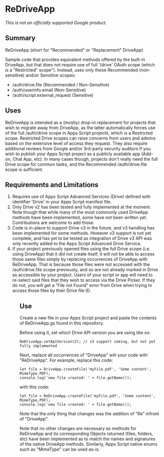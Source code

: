 # ReDriveApp

*This is not an officially supported Google product.*

## Summary
ReDriveApp (short for "Recommended" or "Replacement" DriveApp)

Sample code that provides equivalent methods offered by the built-in DriveApp, but that does not require use of full '/drive' OAuth scope (which is a "Restricted" scope"). Instead, uses only these Recommended (non-sensitive) and/or Sensitive scopes:
<ul>
  <li>/auth/drive.file (Recommended / Non-Sensitive)</li>
  <li>/auth/userinfo.email (Non-Sensitive)</li>
  <li>/auth/script.external_request (Sensitive)</li>
</ul>

## Uses
ReDriveApp is intended as a (mostly) drop-in replacement for projects that wish to migrate away from DriveApp, as the latter automatically forces use of the full /auth/drive scope in Apps Script projects, which is a Restricted scope. Restricted Drive scopes can raise concerns from users and admins based on the extensive level of access they request. They also require additional reviews from Google and/or 3rd-party security auditors if you wish to publish your Apps Script project as a publicly available app (Add-on, Chat App, etc). In many cases though, projects don't really need the full Drive scope for common tasks, and the Recommended /auth/drive.file scope is sufficient.

## Requirements and Limitations
<ol>
<li> Requires use of Apps Script Advanced Services (Drive) defined with identifier 'Drive' in your Apps Script manifest file. </li>

<li>Only Drive v2 has been tested and fully implemented at the moment. Note though that while many of the most commonly used DriveApp methods have been implemented, some have not been written yet. Contributions are welcome to add those.</li>

<li>Code is in-place to support Drive v3 in the future, and v3 handling has been implemented for some methods. However v3 support is not yet complete, and has yet to be tested as integration of Drive v3 API was only recently added to the Apps Script Advanced Drive Service.</li>

<li>If your project previously opened files using the full Drive scope (i.e. using DriveApp) that it did not create itself, it will not be able to access those same files simply by replacing occurrences of DriveApp with ReDriveApp. That is because those files were not accessed with the /auth/drive.file scope previously, and so are not already marked in Drive as accessible by your project. Users of your script or app will need to re-select said files that they wish to access via the Drive Picker. If they do not, you will get a "File not Found" error from Drive when trying to access those files by their Drive file ID.</li>
<ol>


## Use 
Create a new file in your Apps Script project and paste the contents of ReDriveApp.gs found in this repository.

Before using it, set which Drive API version you are using like so:
```
ReDriveApp.setApiVersion(2); // v3 support coming, but not yet fully implemented
```

Next, replace all occurrences of "DriveApp" wih your code with "ReDriveApp". For example, replace this code:

```
let file = DriveApp.createFile('myFile.pdf', 'Some content', MimeType.PDF);
console.log('new file created: ' + file.getName());
```

with this code:
```
let file = ReDriveApp.createFile('myFile.pdf', 'Some content', MimeType.PDF);
console.log('new file created: ' + file.getName());
```

Note that the only thing that changes was the addition of "Re" infront of "DriveApp".

Note that no other changes are necessary as methods for ReDriveApp and its corresponding Objects returned (files, folders, etc) have been implemented as to match the names and signatures of the native DriveApp methods. Similarly, Apps Script native enums such as "MimeType" can be used as-is.


